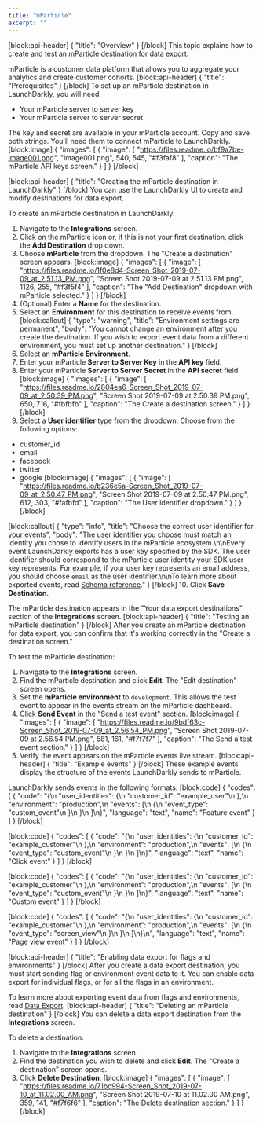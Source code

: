 ```yaml
---
title: "mParticle"
excerpt: ""
---
```

[block:api-header]
{
  "title": "Overview"
}
[/block]
This topic explains how to create and test an mParticle destination for data export. 

mParticle is a customer data platform that allows you to aggregate your analytics and create customer cohorts.
[block:api-header]
{
  "title": "Prerequisites"
}
[/block]
To set up an mParticle destination in LaunchDarkly, you will need:

* Your mParticle server to server key
* Your mParticle server to server secret

The key and secret are available in your mParticle account. Copy and save both strings. You'll need them to connect mParticle to LaunchDarkly.
[block:image]
{
  "images": [
    {
      "image": [
        "https://files.readme.io/bf9a7be-image001.png",
        "image001.png",
        540,
        545,
        "#f3faf8"
      ],
      "caption": "The mParticle API keys screen."
    }
  ]
}
[/block]

[block:api-header]
{
  "title": "Creating the mParticle destination in LaunchDarkly"
}
[/block]
You can use the LaunchDarkly UI to create and modify destinations for data export. 

To create an mParticle destination in LaunchDarkly:
1. Navigate to the **Integrations** screen.
2. Click on the mParticle icon or, if this is not your first destination, click the **Add Destination** drop down.
3. Choose **mParticle** from the dropdown. The "Create a destination" screen appears.
[block:image]
{
  "images": [
    {
      "image": [
        "https://files.readme.io/1f0e8d4-Screen_Shot_2019-07-09_at_2.51.13_PM.png",
        "Screen Shot 2019-07-09 at 2.51.13 PM.png",
        1126,
        255,
        "#f3f5f4"
      ],
      "caption": "The \"Add Destination\" dropdown with mParticle selected."
    }
  ]
}
[/block]
4. (Optional) Enter a **Name** for the destination.
5. Select an **Environment** for this destination to receive events from.
[block:callout]
{
  "type": "warning",
  "title": "Environment settings are permanent",
  "body": "You cannot change an environment after you create the destination. If you wish to export event data from a different environment, you must set up another destination."
}
[/block]
6. Select an **mParticle Environment**.
7. Enter your mParticle **Server to Server Key** in the **API key** field.
8. Enter your mParticle **Server to Server Secret** in the **API secret** field.
[block:image]
{
  "images": [
    {
      "image": [
        "https://files.readme.io/2804ea6-Screen_Shot_2019-07-09_at_2.50.39_PM.png",
        "Screen Shot 2019-07-09 at 2.50.39 PM.png",
        650,
        716,
        "#fbfbfb"
      ],
      "caption": "The Create a destination screen."
    }
  ]
}
[/block]
9. Select a **User identifier** type from the dropdown. Choose from the following options:
 * customer_id
 * email
 * facebook
 * twitter
 * google
[block:image]
{
  "images": [
    {
      "image": [
        "https://files.readme.io/b236e5a-Screen_Shot_2019-07-09_at_2.50.47_PM.png",
        "Screen Shot 2019-07-09 at 2.50.47 PM.png",
        612,
        303,
        "#fafbfd"
      ],
      "caption": "The User identifier dropdown."
    }
  ]
}
[/block]

[block:callout]
{
  "type": "info",
  "title": "Choose the correct user identifier for your events",
  "body": "The user identifier you choose must match an identity you chose to identify users in the mParticle ecosystem.\n\nEvery event LaunchDarkly exports has a user key specified by the SDK. The user identifier should correspond to the mParticle user identity your SDK user key represents. For example, if your user key represents an email address, you should choose `email` as the user identifier.\n\nTo learn more about exported events, read [Schema reference](doc:schema-reference)."
}
[/block]
10. Click **Save Destination**.

The mParticle destination appears in the "Your data export destinations" section of the **Integrations** screen.
[block:api-header]
{
  "title": "Testing an mParticle destination"
}
[/block]
After you create an mParticle destination for data export, you can confirm that it's working correctly in the "Create a destination screen." 

To test the mParticle destination:
1. Navigate to the **Integrations** screen.
2. Find the mParticle destination and click **Edit**. The "Edit destination" screen opens.
3. Set the **mParticle environment** to `development`. This allows the test event to appear in the events stream on the mParticle dashboard.
4. Click **Send Event** in the "Send a test event" section.
[block:image]
{
  "images": [
    {
      "image": [
        "https://files.readme.io/9bdf63c-Screen_Shot_2019-07-09_at_2.56.54_PM.png",
        "Screen Shot 2019-07-09 at 2.56.54 PM.png",
        581,
        161,
        "#f7f7f7"
      ],
      "caption": "The Send a test event section."
    }
  ]
}
[/block]
5. Verify the event appears on the mParticle events live stream.
[block:api-header]
{
  "title": "Example events"
}
[/block]
These example events display the structure of the events LaunchDarkly sends to mParticle.

LaunchDarkly sends events in the following formats:
[block:code]
{
  "codes": [
    {
      "code": "{\n  \"user_identities\": {\n    \"customer_id\": \"example_user\"\n  },\n  \"environment\": \"production\",\n  \"events\": [\n    {\n      \"event_type\": \"custom_event\"\n      }\n    }\n  ]\n}",
      "language": "text",
      "name": "Feature event"
    }
  ]
}
[/block]

[block:code]
{
  "codes": [
    {
      "code": "{\n  \"user_identities\": {\n    \"customer_id\": \"example_customer\"\n  },\n  \"environment\": \"production\",\n  \"events\": [\n    {\n      \"event_type\": \"custom_event\"\n      }\n    }\n  ]\n}",
      "language": "text",
      "name": "Click event"
    }
  ]
}
[/block]

[block:code]
{
  "codes": [
    {
      "code": "{\n  \"user_identities\": {\n    \"customer_id\": \"example_customer\"\n  },\n  \"environment\": \"production\",\n  \"events\": [\n    {\n      \"event_type\": \"custom_event\"\n      }\n    }\n  ]\n}",
      "language": "text",
      "name": "Custom event"
    }
  ]
}
[/block]

[block:code]
{
  "codes": [
    {
      "code": "{\n  \"user_identities\": {\n    \"customer_id\": \"example_customer\"\n  },\n  \"environment\": \"production\",\n  \"events\": [\n    {\n      \"event_type\": \"screen_view\"\n      }\n    }\n  ]\n}\n",
      "language": "text",
      "name": "Page view event"
    }
  ]
}
[/block]

[block:api-header]
{
  "title": "Enabling data export for flags and environments"
}
[/block]
After you create a data export destination, you must start sending flag or environment event data to it. You can enable data export for individual flags, or for all the flags in an environment.

To learn more about exporting event data from flags and environments, read [Data Export](doc:data-export#section-exporting-event-data-for-flags-and-environments).
[block:api-header]
{
  "title": "Deleting an mParticle destination"
}
[/block]
You can delete a data export destination from the **Integrations** screen.

To delete a destination:
1. Navigate to the **Integrations** screen.
2. Find the destination you wish to delete and click **Edit**. The "Create a destination" screen opens.
3. Click **Delete Destination**.
[block:image]
{
  "images": [
    {
      "image": [
        "https://files.readme.io/71bc994-Screen_Shot_2019-07-10_at_11.02.00_AM.png",
        "Screen Shot 2019-07-10 at 11.02.00 AM.png",
        359,
        141,
        "#f7f6f6"
      ],
      "caption": "The Delete destination section."
    }
  ]
}
[/block]